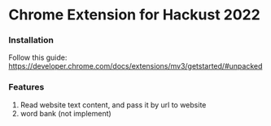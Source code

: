 # Chrome Extension for Hackust 2022

### Installation
Follow this guide: https://developer.chrome.com/docs/extensions/mv3/getstarted/#unpacked

### Features
1. Read website text content, and pass it by url to website
2. word bank (not implement)